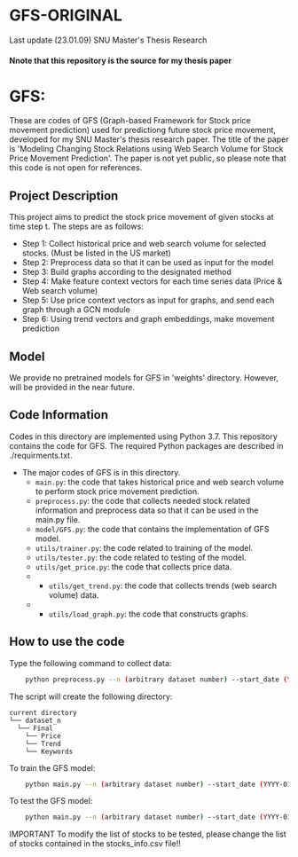 # GFS-ORIGINAL
Last update (23.01.09)
SNU Master's Thesis Research
#### Nnote that this repository is the source for my thesis paper

# GFS: 
These are codes of GFS (Graph-based Framework for Stock price movement prediction) used for predictiong future stock price movement, developed for my SNU Master's thesis research paper.
The title of the paper is 'Modeling Changing Stock Relations using Web Search Volume for Stock Price Movement Prediction'.
The paper is not yet public, so please note that this code is not open for references.

## Project Description
This project aims to predict the stock price movement of given stocks at time step t. The steps are as follows:
* Step 1: Collect historical price and web search volume for selected stocks. (Must be listed in the US market)
* Step 2: Preprocess data so that it can be used as input for the model
* Step 3: Build graphs according to the designated method
* Step 4: Make feature context vectors for each time series data (Price & Web search volume)
* Step 5: Use price context vectors as input for graphs, and send each graph through a GCN module
* Step 6: Using trend vectors and graph embeddings, make movement prediction


## Model
We provide no pretrained models for GFS in 'weights' directory. However, will be provided in the near future.

## Code Information
Codes in this directory are implemented using Python 3.7.
This repository contains the code for GFS. 
The required Python packages are described in ./requirments.txt.

* The major codes of GFS is in this directory.
    * `main.py`: the code that takes historical price and web search volume to perform stock price movement prediction.
    * `preprocess.py`: the code that collects needed stock related information and preprocess data so that it can be used in the main.py file.
    * `model/GFS.py`: the code that contains the implementation of GFS model.
    * `utils/trainer.py`: the code related to training of the model.
    * `utils/tester.py`: the code related to testing of the model.
    * `utils/get_price.py`: the code that collects price data.
    * * `utils/get_trend.py`: the code that collects trends (web search volume) data.
    * * `utils/load_graph.py`: the code that constructs graphs.

## How to use the code 

Type the following command to collect data:

```bash
    python preprocess.py --n (arbitrary dataset number) --start_date (YYYY-01-01) --mid_date (YYYY-07-01) -end_date (YYYY-12-31)
```

The script will create the following directory:
```
current directory
└── dataset_n
  └── Final
    └── Price
    └── Trend
    └── Keywords
```

To train the GFS model:

```bash
    python main.py --n (arbitrary dataset number) --start_date (YYYY-01-01) --mid_date (YYYY-07-01) --end_date (YYYY-12-31) --mode train --gpu (GPUs)
```

To test the GFS model:
```bash
    python main.py --n (arbitrary dataset number) --start_date (YYYY-01-01) --mid_date (YYYY-07-01) --end_date (YYYY-12-31) --mode test --gpu (GPUs) --best_model (best_model path)
```

IMPORTANT
To modify the list of stocks to be tested, please change the list of stocks contained in the stocks_info.csv file!!


